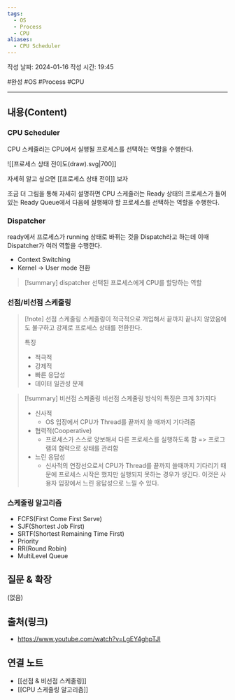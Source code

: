 ```yaml
---
tags:
  - OS
  - Process
  - CPU
aliases:
  - CPU Scheduler
---
```

작성 날짜: 2024-01-16
작성 시간: 19:45

#완성 #OS #Process #CPU 

----
## 내용(Content)
### CPU Scheduler
CPU 스케줄러는 CPU에서 실행될 프로세스를 선택하는 역할을 수행한다.

![[프로세스 상태 전이도(draw).svg|700]]

자세히 알고 싶으면 [[프로세스 상태 전이]] 보자

조금 더 그림을 통해 자세히 설명하면 CPU 스케줄러는 Ready 상태의 프로세스가 들어있는 Ready Queue에서 다음에 실행해야 할 프로세스를 선택하는 역할을 수행한다.

### Dispatcher
ready에서 프로세스가 running 상태로 바뀌는 것을 Dispatch라고 하는데 이때 Dispatcher가 여러 역할을 수행한다.

- Context Switching
- Kernel -> User mode 전환

>[!summary] dispatcher
>선택된 프로세스에게 CPU를 할당하는 역할

### 선점/비선점 스케줄링
>[!note] 선점 스케줄링
>스케줄링이 적극적으로 개입해서 끝까지 끝나지 않았음에도 불구하고 강제로 프로세스 상태를 전환한다.
>
>특징
>- 적극적
>- 강제적
>- 빠른 응답성
>- 데이터 일관성 문제
>
>

>[!summary] 비선점 스케줄링
> 비선점 스케줄링 방식의 특징은 크게 3가지다
> - 신사적
> 	- OS 입장에서 CPU가 Thread를 끝까지 쓸 때까지 기다려줌
> - 협력적(Cooperative)
> 	- 프로세스가 스스로 양보해서 다른 프로세스를 실행하도록 함 => 프로그램의 협력으로 상태를 관리함
> - 느린 응답성
> 	- 신사적의 연장선으로서 CPU가 Thread를 끝까지 쓸때까지 기다리기 때문에 프로세스 시작은 했지만 실행되지 못하는 경우가 생긴다. 이것은 사용자 입장에서 느린 응답성으로 느낄 수 있다.

### 스케줄링 알고리즘
- FCFS(First Come First Serve)
- SJF(Shortest Job First)
- SRTF(Shortest Remaining Time First)
- Priority
- RR(Round Robin)
- MultiLevel Queue
## 질문 & 확장

(없음)

## 출처(링크)
- https://www.youtube.com/watch?v=LgEY4ghpTJI

## 연결 노트
- [[선점 & 비선점 스케줄링]]
- [[CPU 스케줄링 알고리즘]]









